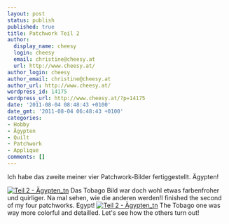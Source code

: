 ```yaml
---
layout: post
status: publish
published: true
title: Patchwork Teil 2
author:
  display_name: cheesy
  login: cheesy
  email: christine@cheesy.at
  url: http://www.cheesy.at/
author_login: cheesy
author_email: christine@cheesy.at
author_url: http://www.cheesy.at/
wordpress_id: 14175
wordpress_url: http://www.cheesy.at/?p=14175
date: '2011-08-04 08:48:43 +0100'
date_gmt: '2011-08-04 06:48:43 +0100'
categories:
- Hobby
- Ägypten
- Quilt
- Patchwork
- Applique
comments: []
---
```

<!--:de-->Ich habe das zweite meiner vier Patchwork-Bilder fertiggestellt. Ägypten!
[![](http://www.cheesy.at/wp-content/uploads/Teil-2-Ägypten_tn.jpg "Teil 2 - Ägypten\_tn")](http://www.cheesy.at/photos/kunstwerke/patchwork/urlaub-2-agypten/)
Das Tobago Bild war doch wohl etwas farbenfroher und quirliger. Na mal sehen, wie die anderen werden!<!--:--><!--:en-->I finished the second of my four patchworks. Egypt!
[![](http://www.cheesy.at/wp-content/uploads/Teil-2-Ägypten_tn.jpg "Teil 2 - Ägypten\_tn")](http://www.cheesy.at/photos/kunstwerke/patchwork/urlaub-2-agypten/)
The Tobago one was way more colorful and detailled. Let's see how the others turn out!<!--:-->
